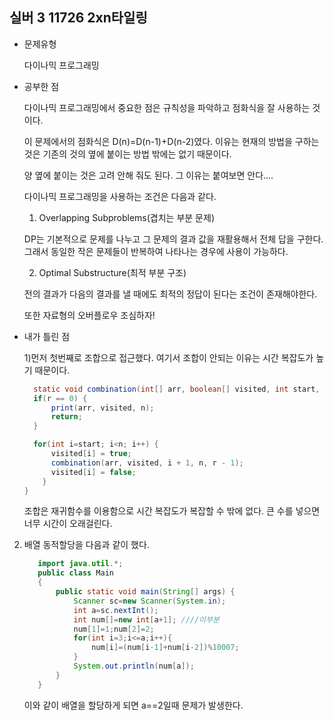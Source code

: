 ## 실버 3 11726 2xn타일링

- 문제유형

  다이나믹 프로그래밍

- 공부한 점

  다이나믹 프로그래밍에서 중요한 점은 규칙성을 파악하고 점화식을 잘 사용하는 것이다.

  이 문제에서의 점화식은 D(n)=D(n-1)+D(n-2)였다. 이유는 현재의 방법을 구하는 것은 기존의 것의 옆에 붙이는 방법 밖에는 없기 때문이다.

  양 옆에 붙이는 것은 고려 안해 줘도 된다. 그 이유는 붙여보면 안다....

  다이나믹 프로그래밍을 사용하는 조건은 다음과 같다.

  1) Overlapping Subproblems(겹치는 부분 문제)

    DP는 기본적으로 문제를 나누고 그 문제의 결과 값을 재활용해서 전체 답을 구한다. 그래서 동일한 작은 문제들이 반복하여 나타나는 경우에 사용이 가능하다.

  2) Optimal Substructure(최적 부분 구조)
 
    전의 결과가 다음의 결과를 낼 때에도 최적의 정답이 된다는 조건이 존재해야한다.


  또한 자료형의 오버플로우 조심하자!


- 내가 틀린 점
  
  1)먼저 첫번째로 조합으로 접근했다. 여기서 조합이 안되는 이유는 시간 복잡도가 높기 때문이다.

  ```java
    static void combination(int[] arr, boolean[] visited, int start, int n, int r) {
    if(r == 0) {
        print(arr, visited, n);
        return;
    } 

    for(int i=start; i<n; i++) {
        visited[i] = true;
        combination(arr, visited, i + 1, n, r - 1);
        visited[i] = false;
      }
  }

  ```

  조합은 재귀함수를 이용함으로 시간 복잡도가 복잡할 수 밖에 없다. 큰 수를 넣으면 너무 시간이 오래걸린다.

2) 배열 동적할당을 다음과 같이 했다.
 
     ```java
        import java.util.*;
        public class Main
        {
        	public static void main(String[] args) {
        	    Scanner sc=new Scanner(System.in);
        	    int a=sc.nextInt();
        	    int num[]=new int[a+1]; ////이부분
        	    num[1]=1;num[2]=2;
        	    for(int i=3;i<=a;i++){
        	        num[i]=(num[i-1]+num[i-2])%10007;
        	    }
        	    System.out.println(num[a]);
        	}
        }
     ```



     이와 같이 배열을 할당하게 되면 a==2일때 문제가 발생한다. 
  
